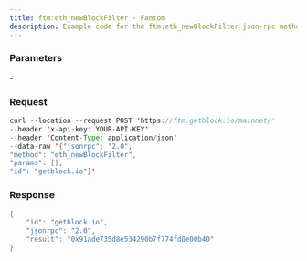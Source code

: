 ```yaml
---
title: ftm:eth_newBlockFilter - Fantom
description: Example code for the ftm:eth_newBlockFilter json-rpc method. Сomplete guide on how to use ftm:eth_newBlockFilter json-rpc in GetBlock.io Web3 documentation.
---
```


### Parameters


\-

### Request

``` java
curl --location --request POST 'https://ftm.getblock.io/mainnet/' 
--header 'x-api-key: YOUR-API-KEY' 
--header 'Content-Type: application/json' 
--data-raw '{"jsonrpc": "2.0",
"method": "eth_newBlockFilter",
"params": [],
"id": "getblock.io"}'
```

###  Response

``` java
{
    "id": "getblock.io",
    "jsonrpc": "2.0",
    "result": "0x91ade735d8e534290b7f774fd0e00b40"
}
```

